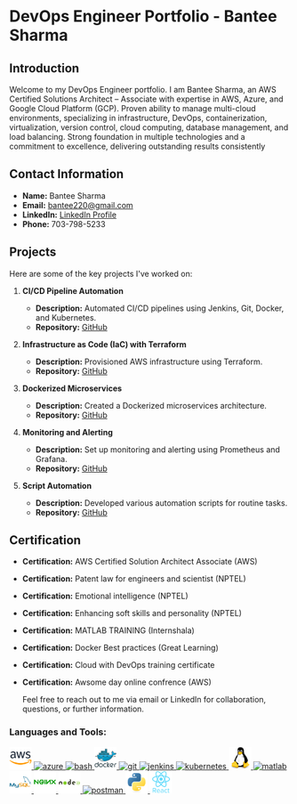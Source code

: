 # DevOps Engineer Portfolio - Bantee Sharma

## Introduction
Welcome to my DevOps Engineer portfolio. I am Bantee Sharma, an AWS Certified Solutions Architect – Associate with expertise in AWS, Azure, and Google Cloud Platform (GCP). Proven ability to manage multi-cloud environments, specializing in infrastructure, DevOps, containerization, virtualization, version control, cloud computing, database management, and load balancing. Strong foundation in multiple technologies and a commitment to excellence, delivering outstanding results consistently
## Contact Information
- **Name:** Bantee Sharma
- **Email:** bantee220@gmail.com
- **LinkedIn:** [LinkedIn Profile](https://www.linkedin.com/in/bantee-sharma-5b8709194)
- **Phone:** 703-798-5233

## Projects
Here are some of the key projects I've worked on:

1. **CI/CD Pipeline Automation**
   - **Description:** Automated CI/CD pipelines using Jenkins, Git, Docker, and Kubernetes.
   - **Repository:** [GitHub](https://github.com/Banteesharma/banteeSharma.git)

2. **Infrastructure as Code (IaC) with Terraform**
   - **Description:** Provisioned AWS infrastructure using Terraform.
   - **Repository:** [GitHub](https://github.com/yourusername/terraform-iac)

3. **Dockerized Microservices**
   - **Description:** Created a Dockerized microservices architecture.
   - **Repository:** [GitHub](https://github.com/yourusername/microservices-docker)

4. **Monitoring and Alerting**
   - **Description:** Set up monitoring and alerting using Prometheus and Grafana.
   - **Repository:** [GitHub](https://github.com/yourusername/monitoring-alerting)

5. **Script Automation**
   - **Description:** Developed various automation scripts for routine tasks.
   - **Repository:** [GitHub](https://github.com/yourusername/script-automation)

## Certification
- **Certification:** AWS Certified Solution Architect Associate (AWS) 
- **Certification:** Patent law for engineers and scientist (NPTEL)
- **Certification:** Emotional intelligence (NPTEL)
- **Certification:** Enhancing soft skills and personality (NPTEL)
- **Certification:** MATLAB TRAINING (Internshala)
- **Certification:** Docker Best practices (Great Learning)
- **Certification:** Cloud with DevOps training certificate
- **Certification:** Awsome day online confrence (AWS)


  Feel free to reach out to me via email or LinkedIn for collaboration, questions, or further information.


<h3 align="left">Languages and Tools:</h3>
<p align="left"> <a href="https://aws.amazon.com" target="_blank" rel="noreferrer"> <img src="https://raw.githubusercontent.com/devicons/devicon/master/icons/amazonwebservices/amazonwebservices-original-wordmark.svg" alt="aws" width="40" height="40"/> </a> <a href="https://azure.microsoft.com/en-in/" target="_blank" rel="noreferrer"> <img src="https://www.vectorlogo.zone/logos/microsoft_azure/microsoft_azure-icon.svg" alt="azure" width="40" height="40"/> </a> <a href="https://www.gnu.org/software/bash/" target="_blank" rel="noreferrer"> <img src="https://www.vectorlogo.zone/logos/gnu_bash/gnu_bash-icon.svg" alt="bash" width="40" height="40"/> </a> <a href="https://www.docker.com/" target="_blank" rel="noreferrer"> <img src="https://raw.githubusercontent.com/devicons/devicon/master/icons/docker/docker-original-wordmark.svg" alt="docker" width="40" height="40"/> </a> <a href="https://git-scm.com/" target="_blank" rel="noreferrer"> <img src="https://www.vectorlogo.zone/logos/git-scm/git-scm-icon.svg" alt="git" width="40" height="40"/> </a> <a href="https://www.jenkins.io" target="_blank" rel="noreferrer"> <img src="https://www.vectorlogo.zone/logos/jenkins/jenkins-icon.svg" alt="jenkins" width="40" height="40"/> </a> <a href="https://kubernetes.io" target="_blank" rel="noreferrer"> <img src="https://www.vectorlogo.zone/logos/kubernetes/kubernetes-icon.svg" alt="kubernetes" width="40" height="40"/> </a> <a href="https://www.linux.org/" target="_blank" rel="noreferrer"> <img src="https://raw.githubusercontent.com/devicons/devicon/master/icons/linux/linux-original.svg" alt="linux" width="40" height="40"/> </a> <a href="https://www.mathworks.com/" target="_blank" rel="noreferrer"> <img src="https://upload.wikimedia.org/wikipedia/commons/2/21/Matlab_Logo.png" alt="matlab" width="40" height="40"/> </a> <a href="https://www.mysql.com/" target="_blank" rel="noreferrer"> <img src="https://raw.githubusercontent.com/devicons/devicon/master/icons/mysql/mysql-original-wordmark.svg" alt="mysql" width="40" height="40"/> </a> <a href="https://www.nginx.com" target="_blank" rel="noreferrer"> <img src="https://raw.githubusercontent.com/devicons/devicon/master/icons/nginx/nginx-original.svg" alt="nginx" width="40" height="40"/> </a> <a href="https://nodejs.org" target="_blank" rel="noreferrer"> <img src="https://raw.githubusercontent.com/devicons/devicon/master/icons/nodejs/nodejs-original-wordmark.svg" alt="nodejs" width="40" height="40"/> </a> <a href="https://postman.com" target="_blank" rel="noreferrer"> <img src="https://www.vectorlogo.zone/logos/getpostman/getpostman-icon.svg" alt="postman" width="40" height="40"/> </a> <a href="https://www.python.org" target="_blank" rel="noreferrer"> <img src="https://raw.githubusercontent.com/devicons/devicon/master/icons/python/python-original.svg" alt="python" width="40" height="40"/> </a> <a href="https://reactjs.org/" target="_blank" rel="noreferrer"> <img src="https://raw.githubusercontent.com/devicons/devicon/master/icons/react/react-original-wordmark.svg" alt="react" width="40" height="40"/> </a> </p>

